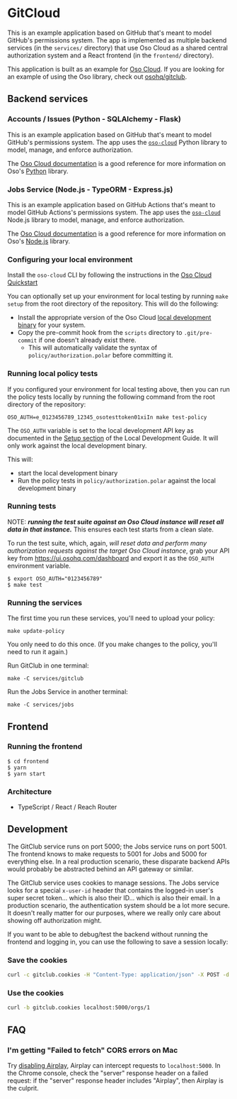 # GitCloud

This is an example application based on GitHub that's meant to model GitHub's
permissions system. The app is implemented as multiple backend services (in the
`services/` directory) that use Oso Cloud as a shared central authorization
system and a React frontend (in the `frontend/` directory).

This application is built as an example for [Oso Cloud](https://osohq.com/docs/).
If you are looking for an example of using the Oso library, check out
[osohq/gitclub](https://github.com/osohq/gitclub).

## Backend services

### Accounts / Issues (Python - SQLAlchemy - Flask)

This is an example application based on GitHub that's meant to model GitHub's
permissions system. The app uses the [`oso-cloud`][pypi-oso-cloud] Python
library to model, manage, and enforce authorization.

[pypi-oso-cloud]: https://pypi.org/project/oso-cloud/

The [Oso Cloud documentation][docs] is a good reference for more information on
Oso's [Python][docs-python] library.

[docs]: https://osohq.com/docs/
[docs-python]: https://osohq.com/docs/reference/client-apis/python

### Jobs Service (Node.js - TypeORM - Express.js)

This is an example application based on GitHub Actions that's meant to model
GitHub Actions's permissions system. The app uses the
[`oso-cloud`][npm-oso-cloud] Node.js library to model, manage, and enforce
authorization.

[npm-oso-cloud]: https://www.npmjs.com/package/oso-cloud

The [Oso Cloud documentation][docs] is a good reference for more information on
Oso's [Node.js][docs-node] library.

[docs-node]: https://osohq.com/docs/reference/client-apis/node

### Configuring your local environment

Install the `oso-cloud` CLI by following the instructions in the
[Oso Cloud Quickstart](https://www.osohq.com/docs/tutorials/quickstart#adding-oso-cloud-to-your-application)

You can optionally set up your environment for local testing by running `make setup`
from the root directory of the repository. This will do the following:

- Install the appropriate version of the Oso Cloud [local development binary](https://www.osohq.com/docs/guides/develop/local-development) for your system.
- Copy the pre-commit hook from the `scripts` directory to `.git/pre-commit` if one doesn't already exist there.
  - This will automatically validate the syntax of `policy/authorization.polar` before committing it.

### Running local policy tests

If you configured your environment for local testing above,
then you can run the policy tests locally by running the following command
from the root directory of the repository:

```
OSO_AUTH=e_0123456789_12345_osotesttoken01xiIn make test-policy
```

The `OSO_AUTH` variable is set to the local development API key as documented in the
[Setup section](https://www.osohq.com/docs/guides/develop/local-development#setup) of the Local Development Guide.
It will only work against the local development binary.

This will:

- start the local development binary
- Run the policy tests in `policy/authorization.polar` against the local development binary

### Running tests

NOTE: **_running the test suite against an Oso Cloud instance will reset all
data in that instance._** This ensures each test starts from a clean slate.

To run the test suite, which, again, _will reset data and perform many
authorization requests against the target Oso Cloud instance_, grab your API
key from https://ui.osohq.com/dashboard and export it as the `OSO_AUTH`
environment variable.

```console
$ export OSO_AUTH="0123456789"
$ make test
```

### Running the services

The first time you run these services, you'll need to upload your policy:

```console
make update-policy
```

You only need to do this once. (If you make changes to the policy, you'll need to run it again.)

Run GitClub in one terminal:

```console
make -C services/gitclub
```

Run the Jobs Service in another terminal:

```console
make -C services/jobs
```

## Frontend

### Running the frontend

```console
$ cd frontend
$ yarn
$ yarn start
```

### Architecture

- TypeScript / React / Reach Router

## Development

The GitClub service runs on port 5000; the Jobs service runs on port 5001.
The frontend knows to make requests to 5001 for Jobs and 5000 for everything
else. In a real production scenario, these disparate backend APIs would
probably be abstracted behind an API gateway or similar.

The GitClub service uses cookies to manage sessions. The Jobs service looks
for a special `x-user-id` header that contains the logged-in user's super secret
token... which is also their ID... which is also their email. In a production
scenario, the authentication system should be a lot more secure. It doesn't
really matter for our purposes, where we really only care about showing off
authorization might.

If you want to be able to debug/test the backend without running the frontend
and logging in, you can use the following to save a session locally:

### Save the cookies

```bash
curl -c gitclub.cookies -H "Content-Type: application/json" -X POST -d '{"username": "john@beatles.com"}' localhost:5000/session
```

### Use the cookies

```bash
curl -b gitclub.cookies localhost:5000/orgs/1
```

## FAQ

### I'm getting "Failed to fetch" CORS errors on Mac

Try [disabling Airplay](https://developer.apple.com/forums/thread/693768), Airplay can intercept requests to `localhost:5000`.
In the Chrome console, check the "server" response header on a failed request: if the "server" response header includes "Airplay", then Airplay is the culprit.

